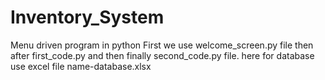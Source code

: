 # Inventory_System
Menu driven program in python
First we use welcome_screen.py file then after 
first_code.py and then finally second_code.py file.
here for database use excel file name-database.xlsx
